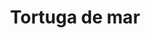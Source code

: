 ---
title: Tortuga de mar
date: 
draft: false

# descripcion
description : Dije de plata

materials: Plata 925

color: Plateado

dimensions: 2,3cm x 2,3cm

code: 02-14-0196

type: "Dijes"

categories: []

# Images
# first image will be shown in the product page
images:
  # - image: "images/path_to_image"
  # La ubicacion de las imagenes es imagenes/Dijes/Dijes.Plata/02-14-0196-tortuga-de-mar
  - image: "./images/dijes/plata/02-14-0196-tortuga-de-mar.JPG"
---